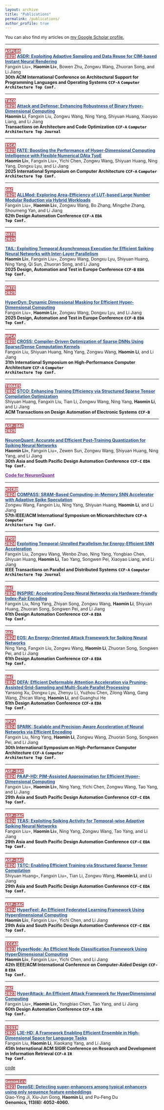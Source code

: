 ```yaml
---
layout: archive
title: "Publications"
permalink: /publications/
author_profile: true
---
```


You can also find my articles on <u><a href="https://scholar.google.com/citations?hl=zh-CN&user=635o82sAAAAJ">my Google Scholar profile</a>.</u>

--------

<code style="color: #ffffff; background-color: #bd666d; font-size: 1.03em;"><b>ASPLOS 2025</b></code>
<a href="https://www.lihaomin.com/publications/" style="color: #224b8d; "><strong>
  ASDR: Exploiting <u>A</u>daptive <u>S</u>ampling and <u>D</u>ata <u>R</u>euse for CIM-based Instant Neural Rendering</strong>
</a>
<br>
<span >Fangxin Liu=, <strong>Haomin Li=</strong>, Bowen Zhu, Zongwu Wang, Zhuoran Song, and Li Jiang
</span>
<br>
<span style=""><strong>
30th ACM International Conference on Architectural Support for Programming Languages and Operating Systems</strong>
</span>
<code style="color: black; background-color: #fafafa; font-size: 0.9em;"><b>CCF-A</b></code>
<code style="color: black; background-color: #fafafa; font-size: 0.9em;"><b>Computer Architecture Top Conf.</b></code>

--------

<code style="color: #ffffff; background-color: #bd666d; font-size: 1.03em;"><b>TACO 2025</b></code>
<a href="https://www.lihaomin.com/publications/" style="color: #224b8d; "><strong>
  Attack and Defense: Enhancing Robustness of Binary Hyper-Dimensional Computing</strong>
</a>
<br>
<span ><strong>Haomin Li</strong>, Fangxin Liu, Zongwu Wang, Ning Yang, Shiyuan Huang, Xiaoyao Liang, and Li Jiang
</span>
<br>
<span style=""><strong>
Transactions on Architecture and Code Optimization</strong>
</span>
<code style="color: black; background-color: #fafafa; font-size: 0.9em;"><b>CCF-A</b></code>
<code style="color: black; background-color: #fafafa; font-size: 0.9em;"><b>Computer Architecture Top Journal</b></code>


--------

<code style="color: #ffffff; background-color: #bd666d; font-size: 1.03em;"><b>ISCA 2025</b></code>
<a href="https://www.lihaomin.com/publications/" style="color: #224b8d; "><strong>
  FATE: Boosting the Performance of Hyper-Dimensional Computing Intelligence with <u>F</u>lexible Numerical <u>DA</u>ta Typ<u>E</u></strong>
</a>
<br>
<span ><strong>Haomin Li=</strong>, Fangxin Liu=, Yichi Chen, Zongwu Wang, Shiyuan Huang, Ning Yang, Dongxu Lyu, and Li Jiang
</span>
<br>
<span style=""><strong>
2025 International Symposium on Computer Architecture</strong>
</span>
<code style="color: black; background-color: #fafafa; font-size: 0.9em;"><b>CCF-A</b></code>
<code style="color: black; background-color: #fafafa; font-size: 0.9em;"><b>Computer Architecture Top Conf.</b></code>

--------

<code style="color: #ffffff; background-color: #bd666d; font-size: 1.03em;"><b>DAC 2025</b></code>
<a href="https://arxiv.org/abs/2503.15916" style="color: #224b8d; "><strong>
  ALLMod: Exploring Area-Efficiency of LUT-based Large Number Modular Reduction via Hybrid Workloads</strong>
</a>
<br>
<span >Fangxin Liu=, <strong>Haomin Li=</strong>, Zongwu Wang, Bo Zhang, Mingzhe Zhang, Shoumeng Yan, and Li Jiang
</span>
<br>
<span style=""><strong>
62th Design Automation Conference </strong>
</span>
<code style="color: black; background-color: #fafafa; font-size: 0.9em;"><b>CCF-A</b></code>
<code style="color: black; background-color: #fafafa; font-size: 0.9em;"><b>EDA Top Conf.</b></code>

--------

<code style="color: #ffffff; background-color: #bd666d; font-size: 1.03em;"><b>DATE 2025</b></code>
<!-- <code style="color: #376ac3; background-color: #fafafa; font-size: 0.9em;"><b>CCF-C, EDA Top Conf.</b></code> -->
<!-- <code style="color: #376ac3; background-color: #fafafa; font-size: 0.9em;"><b>CCF-C, `EDA Top Conf`.</b></code> -->
<a href="https://www.lihaomin.com/publications/" style="color: #224b8d; "><strong>
  TAIL: Exploiting Temporal Asynchronous Execution for Efficient Spiking Neural Networks with Inter-Layer Parallelism</strong>
</a>
<br>
<span ><strong>Haomin Li=</strong>, Fangxin Liu=, Zongwu Wang, Dongxu Lyu, Shiyuan Huang, Ning Yang, Qi Sun, Zhuoran Song, and Li Jiang
</span>
<br>
<span style=""><strong>
2025 Design, Automation and Test in Europe Conference</strong>
</span>
<code style="color: black; background-color: #fafafa; font-size: 0.9em;"><b>CCF-B</b></code>
<code style="color: black; background-color: #fafafa; font-size: 0.9em;"><b>EDA Top Conf.</b></code>

--------

<code style="color: #ffffff; background-color: #bd666d; font-size: 1.03em;"><b>DATE 2025</b></code>
<!-- <code style="color: #376ac3; background-color: #fafafa; font-size: 0.9em;"><b>CCF-C, EDA Top Conf.</b></code> -->
<!-- <code style="color: #376ac3; background-color: #fafafa; font-size: 0.9em;"><b>CCF-C, `EDA Top Conf`.</b></code> -->
<a href="https://www.lihaomin.com/publications/" style="color: #224b8d; "><strong>
  HyperDyn: Dynamic Dimensional Masking for Efficient Hyper-Dimensional Computing</strong>
</a>
<br>
<span >Fangxin Liu=, <strong>Haomin Li=</strong>, Zongwu Wang, Dongxu Lyu, and Li Jiang
</span>
<br>
<span style=""><strong>
2025 Design, Automation and Test in Europe Conference</strong>
</span>
<code style="color: black; background-color: #fafafa; font-size: 0.9em;"><b>CCF-B</b></code>
<code style="color: black; background-color: #fafafa; font-size: 0.9em;"><b>EDA Top Conf.</b></code>

--------

<code style="color: #ffffff; background-color: #bd666d; font-size: 1.03em;"><b>HPCA 2025</b></code>
<a href="https://ieeexplore.ieee.org/document/10946829" style="color: #224b8d; "><strong>
  CROSS: Compiler-Driven Optimization of Sparse DNNs Using Sparse/Dense Computation Kernels</strong>
</a>
<br>
<span >Fangxin Liu, Shiyuan Huang, Ning Yang, Zongwu Wang, <strong>Haomin Li</strong>, and Li Jiang
</span>
<br>
<span style=""><strong>
31th International Symposium on High-Performance Computer Architecture</strong>
</span>
<code style="color: black; background-color: #fafafa; font-size: 0.9em;"><b>CCF-A</b></code>
<code style="color: black; background-color: #fafafa; font-size: 0.9em;"><b>Computer Architecture Top Conf.</b></code>

--------

<code style="color: #ffffff; background-color: #bd666d; font-size: 1.03em;"><b>TODAES 2024</b></code>
<a href="https://dl.acm.org/doi/abs/10.1145/3701033" style="color: #224b8d; "><strong>
  STCO: Enhancing Training Efficiency via Structured Sparse
Tensor Compilation Optimization</strong>
</a>
<br>
<span >Shiyuan Huang, Fangxin Liu, Tian Li, Zongwu Wang, Ning Yang, <strong>Haomin Li</strong>, and Li Jiang
</span>
<br>
<span style=""><strong>
ACM Transactions on Design Automation of Electronic Systems</strong>
</span>
<code style="color: black; background-color: #fafafa; font-size: 0.9em;"><b>CCF-B</b></code>
<!-- <code style="color: black; background-color: #fafafa; font-size: 0.9em;"><b>Computer Architecture Top Conf.</b></code> -->

--------

<code style="color: #ffffff; background-color: #bd666d; font-size: 1.03em;"><b>ASP-DAC 2025</b></code>
<!-- <code style="color: #376ac3; background-color: #fafafa; font-size: 0.9em;"><b>CCF-C, EDA Top Conf.</b></code> -->
<!-- <code style="color: #376ac3; background-color: #fafafa; font-size: 0.9em;"><b>CCF-C, `EDA Top Conf`.</b></code> -->
<a href="https://dl.acm.org/doi/10.1145/3658617.3697716" style="color: #224b8d; "><strong>
  NeuronQuant: Accurate and Efficient Post-Training Quantization for Spiking Neural Networks</strong>
</a>
<br>
<span ><strong>Haomin Li=</strong>, Fangxin Liu=, Zewen Sun, Zongwu Wang, Shiyuan Huang, Ning Yang, and Li Jiang
</span>
<br>
<span style=""><strong>
30th Asia and South Pacific Design Automation Conference</strong>
</span>
<code style="color: black; background-color: #fafafa; font-size: 0.9em;"><b>CCF-C</b></code>
<code style="color: black; background-color: #fafafa; font-size: 0.9em;"><b>EDA Top Conf.</b></code>

<a href="https://github.com/shieldforever/NeuronQuant" style="color: #7a2f9d; font-size: 1.05em;"><strong>
  Code for NeuronQuant</strong>
</a>

--------

<code style="color: #ffffff; background-color: #bd666d; font-size: 1.03em;"><b>MICRO 2024</b></code>
<a href="https://ieeexplore.ieee.org/document/10764497" style="color: #224b8d; "><strong>
  COMPASS: SRAM-Based Computing-in-Memory SNN Accelerator with Adaptive Spike Speculation</strong>
</a>
<br>
<span >Zongwu Wang, Fangxin Liu, Ning Yang, Shiyuan Huang, <strong>Haomin Li</strong>, and Li Jiang
</span>
<br>
<span style=""><strong>
57th IEEE/ACM International Symposium on Microarchitecture</strong>
</span>
<code style="color: black; background-color: #fafafa; font-size: 0.9em;"><b>CCF-A</b></code>
<code style="color: black; background-color: #fafafa; font-size: 0.9em;"><b>Computer Architecture Top Conf.</b></code>

--------

<code style="color: #ffffff; background-color: #bd666d; font-size: 1.03em;"><b>TPDS 2024</b></code>
<a href="https://www.computer.org/csdl/journal/td/5555/01/10561563/1XSjAqPAVEs" style="color: #224b8d; "><strong>
  Exploiting Temporal-Unrolled Parallelism for Energy-Efficient SNN Acceleration</strong>
</a>
<br>
<span >Fangxin Liu, Zongwu Wang, Wenbo Zhao, Ning Yang, Yongbiao Chen, Shiyuan Huang, <strong>Haomin Li</strong>, Tao Yang, Songwen Pei, Xiaoyao Liang, and Li Jiang
</span>
<br>
<span style=""><strong>
IEEE Transactions on Parallel and Distributed Systems</strong>
</span>
<code style="color: black; background-color: #fafafa; font-size: 0.9em;"><b>CCF-A</b></code>
<code style="color: black; background-color: #fafafa; font-size: 0.9em;"><b>Computer Architecture Top Journal</b></code>

--------

<code style="color: #ffffff; background-color: #bd666d; font-size: 1.03em;"><b>DAC 2024</b></code>
<a href="https://dl.acm.org/doi/10.1145/3649329.3655896" style="color: #224b8d; "><strong>
  INSPIRE: Accelerating Deep Neural Networks via Hardware-friendly Index-Pair Encoding</strong>
</a>
<br>
<span >Fangxin Liu, Ning Yang, Zhiyan Song, Zongwu Wang, <strong>Haomin Li</strong>, Shiyuan Huang, Zhuoran Song, Songwen Pei, and Li Jiang
</span>
<br>
<span style=""><strong>
61th Design Automation Conference</strong>
</span>
<code style="color: black; background-color: #fafafa; font-size: 0.9em;"><b>CCF-A</b></code>
<code style="color: black; background-color: #fafafa; font-size: 0.9em;"><b>EDA Top Conf.</b></code>

--------

<code style="color: #ffffff; background-color: #bd666d; font-size: 1.03em;"><b>DAC 2024</b></code>
<a href="https://dl.acm.org/doi/10.1145/3649329.3655981" style="color: #224b8d; "><strong>
  EOS: An Energy-Oriented Attack Framework for Spiking Neural Networks</strong>
</a>
<br>
<span >Ning Yang, Fangxin Liu, Zongwu Wang, <strong>Haomin Li</strong>, Zhuoran Song, Songwen Pei, and Li Jiang
</span>
<br>
<span style=""><strong>
61th Design Automation Conference</strong>
</span>
<code style="color: black; background-color: #fafafa; font-size: 0.9em;"><b>CCF-A</b></code>
<code style="color: black; background-color: #fafafa; font-size: 0.9em;"><b>EDA Top Conf.</b></code>

--------

<code style="color: #ffffff; background-color: #bd666d; font-size: 1.03em;"><b>DAC 2024</b></code>
<a href="https://dl.acm.org/doi/10.1145/3649329.3657328" style="color: #224b8d; "><strong>
  DEFA: Efficient Deformable Attention Acceleration via Pruning-Assisted Grid-Sampling and Multi-Scale Parallel Processing</strong>
</a>
<br>
<span >Yansong Xu, Dongxu Lyu, Zhenyu Li, Yuzhou Chen, Zilong Wang, Gang Wang, Zhican Wang, <strong>Haomin Li</strong>, and Guanghui He
</span>
<br>
<span style=""><strong>
61th Design Automation Conference</strong>
</span>
<code style="color: black; background-color: #fafafa; font-size: 0.9em;"><b>CCF-A</b></code>
<code style="color: black; background-color: #fafafa; font-size: 0.9em;"><b>EDA Top Conf.</b></code>

--------

<code style="color: #ffffff; background-color: #bd666d; font-size: 1.03em;"><b>HPCA 2024</b></code>
<a href="https://ieeexplore.ieee.org/abstract/document/10476472" style="color: #224b8d; "><strong>
  SPARK: Scalable and Precision-Aware Acceleration of Neural Networks via Efficient Encoding</strong>
</a>
<br>
<span >Fangxin Liu, Ning Yang, <strong>Haomin Li</strong>, Zongwu Wang, Zhuoran Song, Songwen Pei, and Li Jiang
</span>
<br>
<span style=""><strong>
30th International Symposium on High-Performance Computer Architecture</strong>
</span>
<code style="color: black; background-color: #fafafa; font-size: 0.9em;"><b>CCF-A</b></code>
<code style="color: black; background-color: #fafafa; font-size: 0.9em;"><b>Computer Architecture Top Conf.</b></code>

--------

<code style="color: #ffffff; background-color: #bd666d; font-size: 1.03em;"><b>ASP-DAC 2024</b></code>
<a href="https://ieeexplore.ieee.org/abstract/document/10473823" style="color: #224b8d; "><strong>
  PAAP-HD: PIM-Assisted Approximation for Efficient Hyper-Dimensional Computing</strong>
</a>
<br>
<span >Fangxin Liu=, <strong>Haomin Li=</strong>, Ning Yang, Yichi Chen, Zongwu Wang, Tao Yang, and Li Jiang
</span>
<br>
<span style=""><strong>
29th Asia and South Pacific Design Automation Conference</strong>
</span>
<code style="color: black; background-color: #fafafa; font-size: 0.9em;"><b>CCF-C</b></code>
<code style="color: black; background-color: #fafafa; font-size: 0.9em;"><b>EDA Top Conf.</b></code>

--------

<code style="color: #ffffff; background-color: #bd666d; font-size: 1.03em;"><b>ASP-DAC 2024</b></code>
<a href="https://ieeexplore.ieee.org/abstract/document/10473984" style="color: #224b8d; "><strong>
  TEAS: Exploiting Spiking Activity for Temporal-wise Adaptive Spiking Neural Networks</strong>
</a>
<br>
<span >Fangxin Liu=, <strong>Haomin Li=</strong>, Ning Yang, Zongwu Wang, Tao Yang, and Li Jiang
</span>
<br>
<span style=""><strong>
29th Asia and South Pacific Design Automation Conference</strong>
</span>
<code style="color: black; background-color: #fafafa; font-size: 0.9em;"><b>CCF-C</b></code>
<code style="color: black; background-color: #fafafa; font-size: 0.9em;"><b>EDA Top Conf.</b></code>

--------

<code style="color: #ffffff; background-color: #bd666d; font-size: 1.03em;"><b>ASP-DAC 2024</b></code>
<a href="https://ieeexplore.ieee.org/abstract/document/10473981" style="color: #224b8d; "><strong>
  TSTC: Enabling Efficient Training via Structured Sparse Tensor Compilation</strong>
</a>
<br>
<span >Shiyuan Huang=, Fangxin Liu=, Tian Li, Zongwu Wang, <strong>Haomin Li</strong>, and Li Jiang
</span>
<br>
<span style=""><strong>
29th Asia and South Pacific Design Automation Conference</strong>
</span>
<code style="color: black; background-color: #fafafa; font-size: 0.9em;"><b>CCF-C</b></code>
<code style="color: black; background-color: #fafafa; font-size: 0.9em;"><b>EDA Top Conf.</b></code>

--------

<code style="color: #ffffff; background-color: #bd666d; font-size: 1.03em;"><b>ASP-DAC 2024</b></code>
<a href="https://ieeexplore.ieee.org/abstract/document/10473907" style="color: #224b8d; "><strong>
  HyperFeel: An Efficient Federated Learning Framework Using Hyperdimensional Computing</strong>
</a>
<br>
<span ><strong>Haomin Li=</strong>, Fangxin Liu=, Yichi Chen, and Li Jiang
</span>
<br>
<span style=""><strong>
29th Asia and South Pacific Design Automation Conference</strong>
</span>
<code style="color: black; background-color: #fafafa; font-size: 0.9em;"><b>CCF-C</b></code>
<code style="color: black; background-color: #fafafa; font-size: 0.9em;"><b>EDA Top Conf.</b></code>

--------

<code style="color: #ffffff; background-color: #bd666d; font-size: 1.03em;"><b>ICCAD 2023</b></code>
<a href="https://ieeexplore.ieee.org/abstract/document/10323813" style="color: #224b8d; "><strong>
  HyperNode: An Efficient Node Classification Framework Using HyperDimensional Computing</strong>
</a>
<br>
<span ><strong>Haomin Li=</strong>, Fangxin Liu=, Yichi Chen, and Li Jiang
</span>
<br>
<span style=""><strong>
42th IEEE/ACM International Conference on Computer-Aided Design</strong>
</span>
<code style="color: black; background-color: #fafafa; font-size: 0.9em;"><b>CCF-B</b></code>
<code style="color: black; background-color: #fafafa; font-size: 0.9em;"><b>EDA Top Conf.</b></code>

--------

<code style="color: #ffffff; background-color: #bd666d; font-size: 1.03em;"><b>DAC 2023</b></code>
<a href="https://ieeexplore.ieee.org/abstract/document/10247811" style="color: #224b8d; "><strong>
  HyperAttack: An Efficient Attack Framework for HyperDimensional Computing</strong>
</a>
<br>
<span >Fangxin Liu=, <strong>Haomin Li=</strong>, Yongbiao Chen, Tao Yang, and Li Jiang
</span>
<br>
<span style=""><strong>
60th Design Automation Conference </strong>
</span>
<code style="color: black; background-color: #fafafa; font-size: 0.9em;"><b>CCF-A</b></code>
<code style="color: black; background-color: #fafafa; font-size: 0.9em;"><b>EDA Top Conf.</b></code>

--------

<code style="color: #ffffff; background-color: #bd666d; font-size: 1.03em;"><b>SIGIR 2022</b></code>
<a href="https://dl.acm.org/doi/abs/10.1145/3477495.3531761" style="color: #224b8d; "><strong>
  L3E-HD: A Framework Enabling Efficient Ensemble in High-Dimensional Space for Language Tasks</strong>
</a>
<br>
<span >Fangxin Liu, <strong>Haomin Li</strong>, Xiaokang Yang, and Li Jiang
</span>
<br>
<span style=""><strong>
45th International ACM SIGIR Conference on Research and Development in Information Retrieval </strong>
</span>
<code style="color: black; background-color: #fafafa; font-size: 0.9em;"><b>CCF-A</b></code>
<code style="color: black; background-color: #fafafa; font-size: 0.9em;"><b>IR Top Conf.</b></code>

[code](https://github.com/MXHX7199/SIGIR22-EnsembleHDC)

--------

<code style="color: #ffffff; background-color: #bd666d; font-size: 1.03em;"><b>Genomics 2021</b></code>
<a href="https://www.sciencedirect.com/science/article/pii/S0888754321003700" style="color: #224b8d; "><strong>
  DeepSE: Detecting super-enhancers among typical enhancers using only sequence feature embeddings</strong>
</a>
<br>
<span >Qiao-Ying Ji, Xiu-Jun Gong, <strong>Haomin Li</strong>, and Pu-Feng Du
</span>
<br>
<span style=""><strong>
Genomics, 113(6): 4052-4060.</strong>
</span>


<!-- {% for post in site.publications reversed %}
  {% include archive-single.html %}
{% endfor %} -->
